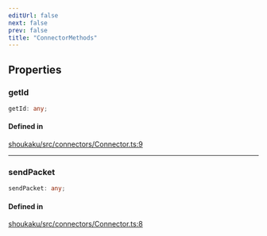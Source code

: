 ```yaml
---
editUrl: false
next: false
prev: false
title: "ConnectorMethods"
---
```


## Properties

<a id="getid" name="getid"></a>

### getId

```ts
getId: any;
```

#### Defined in

[shoukaku/src/connectors/Connector.ts:9](https://github.com/shipgirlproject/shoukaku/blob/9d5588e950f8b8cbe3cdd5386a275943ff6fdba1/src/connectors/Connector.ts#L9)

***

<a id="sendpacket" name="sendpacket"></a>

### sendPacket

```ts
sendPacket: any;
```

#### Defined in

[shoukaku/src/connectors/Connector.ts:8](https://github.com/shipgirlproject/shoukaku/blob/9d5588e950f8b8cbe3cdd5386a275943ff6fdba1/src/connectors/Connector.ts#L8)
